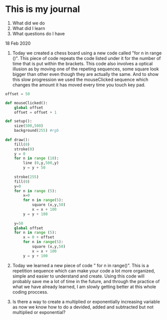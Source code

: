 # This is my journal
1. What did we do
2. What did I learn
3. What questions do I have

18 Feb 2020
1. Today we created a chess board using a new code called "for n in range ()". This piece of code repeats the code listed under it for the number of time that is put within the brackets. This code also involves a optical illusion as by moving one of the repeting sequences, some square look bigger than other even though they are actually the same. And to show this slow progression we used the mouseClicked sequence which changes the amount it has moved every time you touch key pad.

```.py
offset = 50

def mouseClicked():
    global offset
    offset = offset + 1

def setup():
    size(500,500)
    background(255) #rgb
  
def draw():
    fill(0)
    stroke(0)
    y = 0
    for n in range (10):
        line (0,y,500,y)
        y = y + 50
        
    stroke(255)
    fill(0)
    y=0
    for n in range (5):
        x=0
        for n in range(5):
            square (x,y,50)
            x = x + 100
        y = y + 100
        
    y=50
    global offset
    for n in range (5):
        x = 0 + offset
        for n in range(5):
            square (x,y,50)
            x = x + 100
        y = y + 100
```

2. Today we learned a new piece of code " for n in range()". This is a repetition sequence which can make your code a lot more organized, simple and easier to understand and create. Using this code will probably save me a lot of time in the future, and through the practice of what we have already learned, I am slowly getting better at this whole coding proccess.


3. Is there a way to create a multiplied or exponentially increasing variable as now we know how to do a devided, added and subtracted but not multiplied or exponential?
